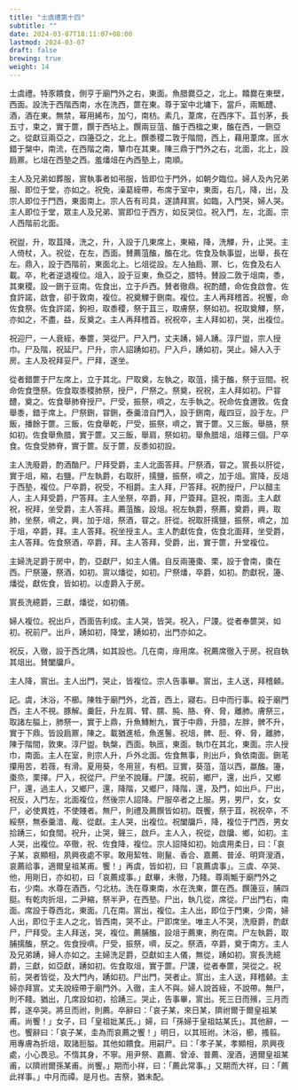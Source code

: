 ```yaml
---
title: "士虞禮第十四"
subtitle: ""
date: 2024-03-07T18:11:07+08:00
lastmod: 2024-03-07
draft: false
brewing: true
weight: 14
---
```


士虞禮。特豕饋食，側亨于廟門外之右，東面。魚腊爨亞之，北上。饎爨在東壁，西面。設洗于西階西南，水在洗西，篚在東。尊于室中北墉下，當戶，兩甒醴、酒，酒在東。無禁，幂用絺布，加勺，南枋。素几，葦席，在西序下。苴刌茅，長五寸，束之，實于篚，饌于西坫上。饌兩豆菹、醢于西楹之東，醢在西，一鉶亞之。從獻豆兩亞之，四籩亞之，北上。饌黍稷二敦于階間，西上，藉用葦席。匜水錯于槃中，南流，在西階之南，簞巾在其東。陳三鼎于門外之右，北面，北上，設扃鼏。匕俎在西塾之西。羞燔俎在內西塾上，南順。

主人及兄弟如葬服，賔執事者如弔服，皆即位于門外，如朝夕臨位。婦人及內兄弟服、即位于堂，亦如之。祝免，澡葛絰帶，布席于室中，東面，右几，降，出，及宗人即位于門西，東面南上。宗人告有司具，遂請拜賔。如臨，入門哭，婦人哭。主人即位于堂，眾主人及兄弟、賔即位于西方，如反哭位。祝入門，左，北面。宗人西階前北面。

祝盥，升，取苴降，洗之，升，入設于几東席上，東縮，降，洗觶，升，止哭。主人倚杖，入。祝從，在左，西面。賛薦菹醢，醢在北。佐食及執事盥，出舉，長在左。鼎入，設于西階前，東面北上。匕俎從設。左人抽扃、鼏、匕，佐食及右人載。卒，朼者逆退複位。俎入，設于豆東，魚亞之，腊特。賛設二敦于俎南，黍，其東稷。設一鉶于豆南。佐食出，立于戶西。賛者徹鼎。祝酌醴，命佐食啟會。佐食許諾，啟會，卻于敦南，複位。祝奠觶于鉶南。複位。主人再拜稽首。祝饗，命佐食祭。佐食許諾，鉤袒，取黍稷，祭于苴三，取膚祭，祭如初。祝取奠觶，祭，亦如之，不盡，益，反奠之。主人再拜稽首。祝祝卒，主人拜如初，哭，出複位。

祝迎尸，一人衰絰，奉篚，哭從尸。尸入門，丈夫踴，婦人踴。淳尸盥，宗人授巾。尸及階，祝延尸。尸升，宗人詔踴如初。尸入戶，踴如初，哭止。婦人入于房。主人及祝拜妥尸。尸拜，遂坐。

從者錯篚于尸左席上，立于其北。尸取奠，左執之，取菹，擩于醢，祭于豆間。祝命佐食墮祭。佐食取黍稷肺祭，授尸，尸祭之。祭奠，祝祝，主人拜如初。尸甞醴，奠之。佐食舉肺脊授尸。尸受，振祭，嚌之，左手執之。祝命佐食邇敦。佐食舉黍，錯于席上。尸祭鉶，甞鉶，泰羹湆自門入，設于鉶南，胾四豆，設于左。尸飯，播餘于篚。三飯，佐食舉乾，尸受，振祭，嚌之，實于篚。又三飯。舉胳，祭如初。佐食舉魚腊，實于篚。又三飯，舉肩，祭如初。舉魚腊俎，俎釋三個。尸卒食。佐食受肺脊，實于篚。反于篚，反黍如初設。

主人洗廢爵，酌酒酳尸。尸拜受爵，主人北面答拜。尸祭酒，甞之。賔長以肝從，實于俎，縮，右鹽。尸左執爵，右取肝，擩鹽，振祭，嚌之，加于俎。賔降，反俎于西塾，複位。尸卒爵，祝受，不相爵。主人拜，尸答拜。祝酌授尸，尸以醋主人，主人拜受爵，尸答拜。主人坐祭，卒爵，拜，尸簽拜。筵祝，南面。主人獻祝，祝拜，坐受爵，主人答拜。薦菹醢，設俎。祝左執爵，祭薦，奠爵，興，取肺，坐祭，嚌之，興，加于俎，祭酒，甞之。肝從。祝取肝擩鹽，振祭，嚌之，加于俎，卒爵，拜。主人答拜。祝坐授主人。主人酌獻佐食，佐食北面拜，坐受爵，主人答拜。佐食祭酒，卒爵，拜。主人答拜，受爵，出，實于篚，升堂複位。

主婦洗足爵于房中，酌，亞獻尸，如主人儀。自反兩籩棗、栗，設于會南，棗在西。尸祭籩，祭酒，如初。賔以燔從，如初。尸祭燔，卒爵，如初。酌獻祝，籩、燔從，獻佐食，皆如初。以虛爵入于房。

賔長洗繶爵，三獻，燔從，如初儀。

婦人複位。祝出戶，西面告利成。主人哭，皆哭。祝入，尸謖。從者奉篚哭，如初。祝前尸。出戶，踴如初，降堂，踴如初，出門亦如之。

祝反，入徹，設于西北隅，如其設也。几在南，䨾用席。祝薦席徹入于房。祝自執其俎出。賛闔牖戶。

主人降，賔出。主人出門，哭止，皆複位。宗人告事畢。賔出，主人送，拜稽顙。

記。虞，沐浴，不櫛。陳牲于廟門外，北首，西上，寢右。日中而行事。殺于廟門西，主人不視。豚解。羹飪，升左肩、臂、臑、肫、胳、脊、脅，離肺。膚祭三，取諸左膉上，肺祭一，實于上鼎，升魚鱄鮒九，實于中鼎，升腊，左胖，髀不升，實于下鼎。皆設扃鼏，陳之。載猶進柢，魚進鬐。祝俎，髀、脰、脊、脅，離肺，陳于階間，敦東。淳尸盥。執槃，西面。執匜，東面。執巾在其北，東面。宗人授巾，南面。主人在室，則宗人升，戶外北面。佐食無事，則出戶，負依南面。鉶芼攥用苦，若薇，有滑。夏用葵，冬用荁，有柶。豆實，葵菹，菹以西，蠃醢。籩，棗烝，栗擇。尸入，祝從尸。尸坐不說屨。尸謖。祝前，鄉尸，還，出戶，又鄉尸，還，過主人，又鄉尸，還，降階，又鄉尸，降階，還，及門，如出戶。尸出，祝反，入門左，北面複位，然後宗人詔降。尸服卒者之上服。男，男尸，女，女尸，必使異姓，不使賤者。無尸，則禮及薦饌皆如初。既饗，祭于苴，祝祝卒，不綏祭，無泰羹湆、胾、從獻。主人哭，出複位。祝闔牖戶，降，複位于門西，男女拾踴三，如食間。祝升，止哭，聲三，啟戶。主人入，祝從，啟牖、鄉，如初。主人哭，出複位。卒徹，祝、佐食降，複位。宗人詔降如初。始虞用柔日，曰：「哀子某，哀顯相，夙興夜處不寧。敢用絜牲、剛鬣、香合、嘉薦、普淖、明齊溲酒，哀薦祫事，適爾皇祖某甫。饗！」再虞，皆如初，曰「哀薦虞事」。三虞、卒哭、他，用剛日，亦如初，曰「哀薦成事。」獻畢，未徹，乃餞。尊兩甒于廟門外之右，少南。水尊在酒西，勺北枋。洗在尊東南，水在洗東，篚在西。饌籩豆，脯四脡。有乾肉折俎，二尹縮，祭半尹，在西塾。尸出，執几從，席從。尸出門右，南面。席設于尊西北，東面。几在南。賔出，複位。主人出，即位于門東，少南，婦人出，即位于主人之北，皆西南，哭不止。尸即席坐。唯主人不哭，洗廢爵，酌獻尸，尸拜受。主人拜送，哭，複位。薦脯醢，設俎于薦東，朐在南。尸左執爵，取脯擩醢，祭之。佐食授嚌。尸受，振祭，嚌，反之。祭酒，卒爵，奠于南方。主人及兄弟踴，婦人亦如之。主婦洗足爵，亞獻如主人儀，無從，踴如初。賔長洗繶爵，三獻，如亞獻，踴如初。佐食取俎，實于篚。尸謖，從者奉篚，哭從之。祝前，哭者皆從，及大門內，踴如初。尸出門，哭者止。賔出，主人送，拜稽顙。主婦亦拜賔。丈夫說絰帶于廟門外。入徹，主人不與。婦人說首絰，不說帶。無尸，則不餞。猶出，几席設如初，拾踴三。哭止，告事畢，賔出。死三日而殯，三月而葬，遂卒哭。將旦而祔，則薦。卒辭曰：「哀子某，來日某，隮祔爾于爾皇祖某甫。尚饗！」女子，曰「皇祖妣某氏。」婦，曰「孫婦于皇祖姑某氏」。其他辭，一也。饗辭曰：「哀子某，圭為而哀薦之饗！」明日，以其班祔。沐浴，櫛，搔翦。用專膚為折俎，取諸脰膉。其他如饋食。用嗣尸。曰：「孝子某，孝顯相，夙興夜處，小心畏忌。不惰其身，不寧。用尹祭、嘉薦、曾淖、普薦、溲酒，適爾皇祖某甫，以隮祔爾孫某甫。尚饗。」期而小祥，曰：「薦此常事。」又期而大祥，曰：「薦此祥事。」中月而禫。是月也。吉祭，猶未配。